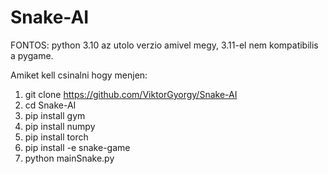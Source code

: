 # Snake-AI

FONTOS:
python 3.10 az utolo verzio amivel megy, 3.11-el nem kompatibilis a pygame.

Amiket kell csinalni hogy menjen:
1. git clone https://github.com/ViktorGyorgy/Snake-AI
2. cd Snake-AI
3. pip install gym
4. pip install numpy
5. pip install torch 
6. pip install -e snake-game
7. python mainSnake.py
